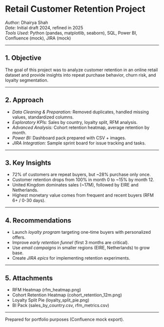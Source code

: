 
# Retail Customer Retention Project

*Author:* Dhairya Shah  
*Date:* Initial draft 2024, refined in 2025  
*Tools Used:* Python (pandas, matplotlib, seaborn), SQL, Power BI, Confluence (mock), JIRA (mock)

---

## 1. Objective
The goal of this project was to analyze customer retention in an online retail dataset
and provide insights into repeat purchase behavior, churn risk, and loyalty segmentation.

---

## 2. Approach
- *Data Cleaning & Preparation:* Removed duplicates, handled missing values, standardized columns.  
- *Exploratory KPIs:* Sales by country, loyalty split, RFM analysis.  
- *Advanced Analysis:* Cohort retention heatmap, average retention by month.  
- *Power BI:* Dashboard pack prepared with CSV + images.  
- *JIRA Integration:* Sample sprint board for issue tracking and tasks.  

---

## 3. Key Insights
- 72% of customers are repeat buyers, but ~28% purchase only once.  
- Customer retention drops from 100% in month 0 to ~15% by month 12.  
- United Kingdom dominates sales (~17M), followed by EIRE and Netherlands.  
- Highest monetary value comes from frequent and recent buyers (RFM 6+ / 0-30 days).  

---

## 4. Recommendations
- Launch *loyalty program* targeting one-time buyers with personalized offers.  
- Improve *early retention funnel* (first 3 months are critical).  
- Use *email campaigns* in smaller regions (EIRE, Netherlands) to grow base.  
- Create *JIRA epics* for implementing retention experiments.

---

## 5. Attachments
- RFM Heatmap (rfm_heatmap.png)  
- Cohort Retention Heatmap (cohort_retention_12m.png)  
- Loyalty Split Pie (loyalty_split_pie.png)  
- BI Pack (sales_by_country.csv, rfm_metrics.csv)  

---

Prepared for portfolio purposes (Confluence mock export).  
